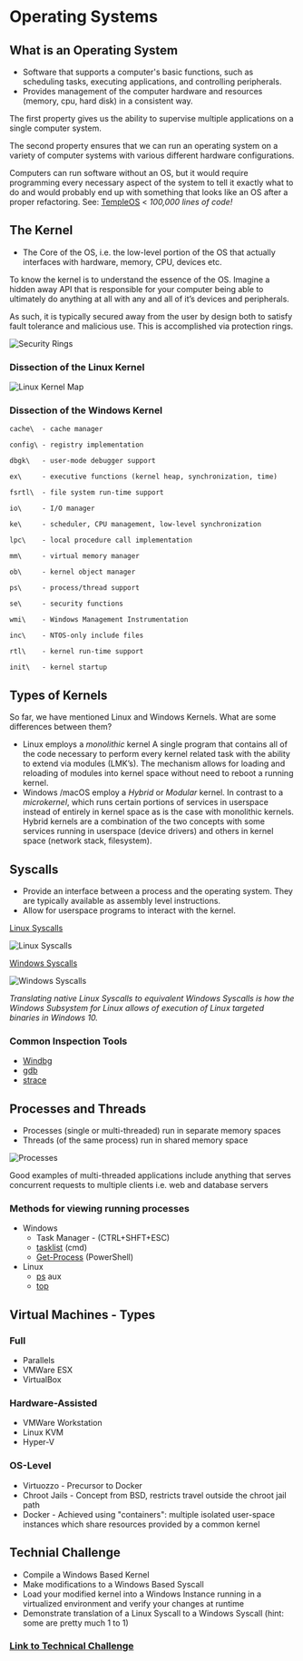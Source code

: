 # Operating Systems 

## What is an Operating System

- Software that supports a computer's basic functions, such as scheduling tasks, executing applications, and controlling peripherals.
- Provides management of the computer hardware and resources (memory, cpu, hard disk) in a consistent way. 

The first property gives us the ability to supervise multiple applications on a single computer system.

The second property ensures that we can run an operating system on a variety of computer systems with various different hardware configurations.  

Computers can run software without an OS, but it would require programming every necessary aspect of the system to tell it exactly what to do and would probably end up with something that looks like an OS after a proper refactoring.   See: [TempleOS](http://www.templeos.org/) < *100,000 lines of code!*

## The Kernel

- The Core of the OS, i.e. the low-level portion of the OS that actually interfaces with hardware, memory, CPU, devices etc.

To know the kernel is to understand the essence of the OS.  Imagine a hidden away API that is responsible for your computer being able to ultimately do anything at all with any and all of it’s devices and peripherals.

As such, it is typically secured away from the user by design both to satisfy fault tolerance and malicious use.  This is accomplished via protection rings.

![Security Rings](/images/os/ring.png)

### Dissection of the Linux Kernel

![Linux Kernel Map](/images/os/kernelmap.png)

### Dissection of the Windows Kernel

    cache\  - cache manager

    config\ - registry implementation

    dbgk\   - user-mode debugger support

    ex\     - executive functions (kernel heap, synchronization, time)

    fsrtl\  - file system run-time support

    io\     - I/O manager

    ke\     - scheduler, CPU management, low-level synchronization

    lpc\    - local procedure call implementation

    mm\     - virtual memory manager

    ob\     - kernel object manager

    ps\     - process/thread support

    se\     - security functions

    wmi\    - Windows Management Instrumentation

    inc\    - NTOS-only include files

    rtl\    - kernel run-time support

    init\   - kernel startup



## Types of Kernels


So far, we have mentioned Linux and Windows Kernels.  What are some differences between them?

- Linux employs a *monolithic* kernel  A single program that contains all of the code necessary to perform every kernel related task with the ability to extend via modules (LMK’s).  The mechanism allows for loading and reloading of modules into kernel space without need to reboot a running kernel.
- Windows /macOS employ a *Hybrid* or *Modular* kernel.  In contrast to a *microkernel*, which runs certain portions of services in userspace instead of entirely in kernel space as is the case with monolithic kernels.  Hybrid kernels are a combination of the two concepts with some services running in userspace (device drivers) and others in kernel space (network stack, filesystem).

## Syscalls

- Provide an interface between a process and the operating system.  They are typically available as assembly level instructions.  
- Allow for userspace programs to interact with the kernel.

[Linux Syscalls](http://blog.rchapman.org/posts/Linux_System_Call_Table_for_x86_64/) 

![Linux Syscalls](/images/os/linuxsyscalls.png)

[Windows Syscalls](http://j00ru.vexillium.org/ntapi_64/)

![Windows Syscalls](/images/os/windowssyscalls.png)

*Translating native Linux Syscalls to equivalent Windows Syscalls is how the Windows Subsystem for Linux allows of execution of Linux targeted binaries in Windows 10.*


### Common Inspection Tools
- [Windbg](https://developer.microsoft.com/en-us/windows/hardware/download-windbg)
- [gdb](http://dirac.org/linux/gdb/)
- [strace](https://en.wikipedia.org/wiki/Strace)

## Processes and Threads

- Processes (single or multi-threaded) run in separate memory spaces 
- Threads (of the same process) run in shared memory space

![Processes](/images/os/processes.png)

Good examples of multi-threaded applications include anything that serves concurrent requests to multiple clients i.e. web and database servers

### Methods for viewing running processes
- Windows
	- Task Manager - (CTRL+SHFT+ESC)
	- [tasklist](https://ss64.com/nt/tasklist.html) (cmd)
	- [Get-Process](https://technet.microsoft.com/library/ee176855.aspx) (PowerShell)
- Linux
	- [ps](https://linux.die.net/man/1/ps) aux
	- [top](https://linux.die.net/man/1/top)

## Virtual Machines - Types

### Full
- Parallels
- VMWare ESX
- VirtualBox

### Hardware-Assisted
- VMWare Workstation
- Linux KVM
- Hyper-V

### OS-Level
- Virtuozzo - Precursor to Docker
- Chroot Jails - Concept from BSD, restricts travel outside the chroot jail path
- Docker - Achieved using "containers": multiple isolated user-space instances which share resources provided by a common kernel

## Technial Challenge

- Compile a Windows Based Kernel
- Make modifications to a Windows Based Syscall
- Load your modified kernel into a Windows Instance running in a virtualized environment and verify your changes at runtime
- Demonstrate translation of a Linux Syscall to a Windows Syscall  (hint: some are pretty much 1 to 1)

### [Link to Technical Challenge](https://github.com/toolboc/Windows-Research-Kernel-Hacking)